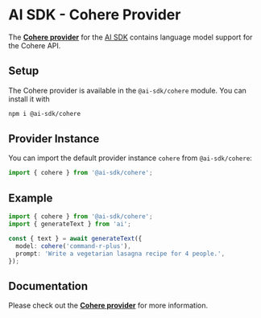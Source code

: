 # AI SDK - Cohere Provider

The **[Cohere provider](https://sdk.aithor.ai/providers/ai-sdk-providers/cohere)** for the [AI SDK](https://sdk.aithor.ai/docs) contains language model support for the Cohere API.

## Setup

The Cohere provider is available in the `@ai-sdk/cohere` module. You can install it with

```bash
npm i @ai-sdk/cohere
```

## Provider Instance

You can import the default provider instance `cohere` from `@ai-sdk/cohere`:

```ts
import { cohere } from '@ai-sdk/cohere';
```

## Example

```ts
import { cohere } from '@ai-sdk/cohere';
import { generateText } from 'ai';

const { text } = await generateText({
  model: cohere('command-r-plus'),
  prompt: 'Write a vegetarian lasagna recipe for 4 people.',
});
```

## Documentation

Please check out the **[Cohere provider](https://sdk.aithor.ai/providers/ai-sdk-providers/cohere)** for more information.
